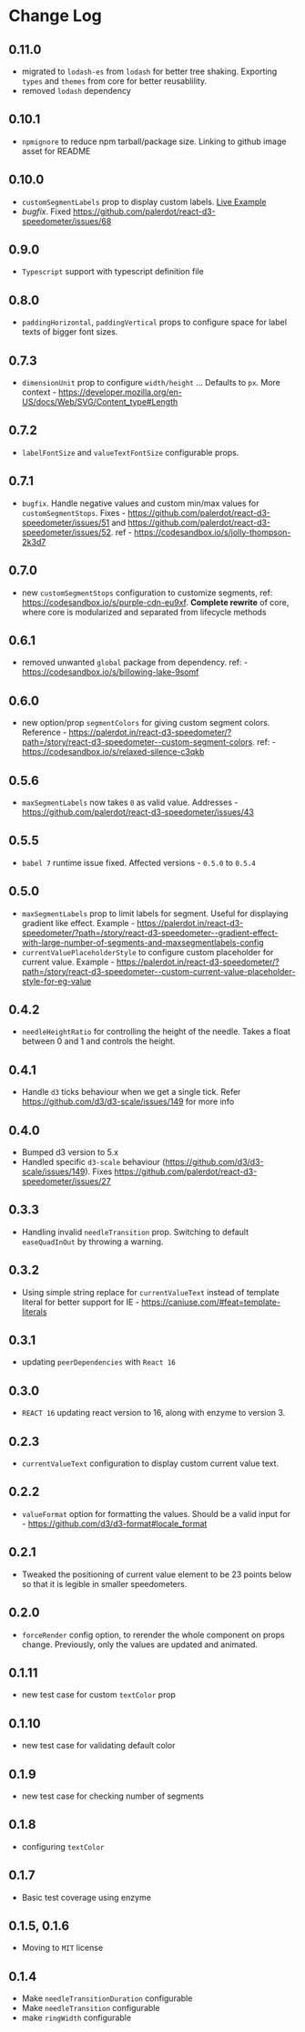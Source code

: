 # Change Log

## 0.11.0
- migrated to `lodash-es` from `lodash` for better tree shaking. Exporting `types` and `themes` from core for better reusablility.
- removed `lodash` dependency

## 0.10.1
- `npmignore` to reduce npm tarball/package size. Linking to github image asset for README

## 0.10.0
- `customSegmentLabels` prop to display custom labels. [Live Example](https://palerdot.in/react-d3-speedometer/?path=/story/reactspeedometer--custom-segment-labels)
- *bugfix*. Fixed https://github.com/palerdot/react-d3-speedometer/issues/68

## 0.9.0
- `Typescript` support with typescript definition file

## 0.8.0
- `paddingHorizontal`, `paddingVertical` props to configure space for label texts of bigger font sizes.

## 0.7.3
- `dimensionUnit` prop to configure `width/height` ... Defaults to `px`. More context - https://developer.mozilla.org/en-US/docs/Web/SVG/Content_type#Length

## 0.7.2
- `labelFontSize` and `valueTextFontSize` configurable props.
 
## 0.7.1
- `bugfix`. Handle negative values and custom min/max values for `customSegmentStops`. Fixes - https://github.com/palerdot/react-d3-speedometer/issues/51 and https://github.com/palerdot/react-d3-speedometer/issues/52. ref - https://codesandbox.io/s/jolly-thompson-2k3d7

## 0.7.0
- new `customSegmentStops` configuration to customize segments, ref: https://codesandbox.io/s/purple-cdn-eu9xf. **Complete rewrite** of core, where core is modularized and separated from lifecycle methods

## 0.6.1
- removed unwanted `global` package from dependency. ref: - https://codesandbox.io/s/billowing-lake-9somf

## 0.6.0
- new option/prop `segmentColors` for giving custom segment colors. Reference - https://palerdot.in/react-d3-speedometer/?path=/story/react-d3-speedometer--custom-segment-colors. ref: - https://codesandbox.io/s/relaxed-silence-c3qkb 

## 0.5.6
- `maxSegmentLabels` now takes `0` as valid value. Addresses - https://github.com/palerdot/react-d3-speedometer/issues/43

## 0.5.5 
- `babel 7` runtime issue fixed. Affected versions - `0.5.0` to `0.5.4`

## 0.5.0
- `maxSegmentLabels` prop to limit labels for segment. Useful for displaying gradient like effect. Example - https://palerdot.in/react-d3-speedometer/?path=/story/react-d3-speedometer--gradient-effect-with-large-number-of-segments-and-maxsegmentlabels-config
- `currentValuePlaceholderStyle` to configure custom placeholder for current value. Example - https://palerdot.in/react-d3-speedometer/?path=/story/react-d3-speedometer--custom-current-value-placeholder-style-for-eg-value

## 0.4.2
- `needleHeightRatio` for controlling the height of the needle. Takes a float between 0 and 1 and controls the height.

## 0.4.1
- Handle `d3` ticks behaviour when we get a single tick. Refer https://github.com/d3/d3-scale/issues/149 for more info

## 0.4.0
- Bumped d3 version to 5.x
- Handled specific `d3-scale` behaviour (https://github.com/d3/d3-scale/issues/149). Fixes https://github.com/palerdot/react-d3-speedometer/issues/27

## 0.3.3
- Handling invalid `needleTransition` prop. Switching to default `easeQuadInOut` by throwing a warning.

## 0.3.2
- Using simple string replace for `currentValueText` instead of template literal for better support for IE - https://caniuse.com/#feat=template-literals

## 0.3.1
- updating `peerDependencies` with `React 16` 

## 0.3.0
- `REACT 16` updating react version to 16, along with enzyme to version 3.

## 0.2.3
- `currentValueText` configuration to display custom current value text.

## 0.2.2
- `valueFormat` option for formatting the values. Should be a valid input for - https://github.com/d3/d3-format#locale_format

## 0.2.1
- Tweaked the positioning of current value element to be 23 points below so that it is legible in smaller speedometers.

## 0.2.0
- `forceRender` config option, to rerender the whole component on props change. Previously, only the values are updated and animated.

## 0.1.11
- new test case for custom `textColor` prop

## 0.1.10
- new test case for validating default color

## 0.1.9
- new test case for checking number of segments

## 0.1.8
- configuring `textColor`

## 0.1.7
- Basic test coverage using enzyme

## 0.1.5, 0.1.6

- Moving to `MIT` license

## 0.1.4

- Make `needleTransitionDuration` configurable
- Make `needleTransition` configurable
- make `ringWidth` configurable
